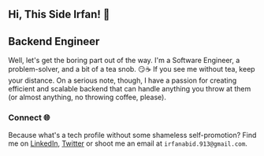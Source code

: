## Hi, This Side Irfan! 👋
## Backend Engineer 
Well, let's get the boring part out of the way. I'm a Software Engineer, a problem-solver, and a bit of a tea snob. 😏☕ If you see me without tea, keep your distance. On a serious note, though, I have a passion for creating efficient and scalable backend that can handle anything you throw at them (or almost anything, no throwing coffee, please).

### Connect 🌐
Because what's a tech profile without some shameless self-promotion? Find me on [LinkedIn](https://www.linkedin.com/in/irrfanabid/), [Twitter](https://twitter.com/binryNerd) or shoot me an email at `irfanabid.913@gmail.com`.
